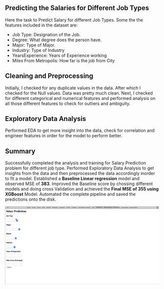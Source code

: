 
## Predicting the Salaries for Different Job Types
Here the task to Predict Salary for different Job Types. Some the the features included in the dataset are:
* Job Type: Designation of the Job.
* Degree: What degree does the person have.
* Major: Type of Major.
* Industry: Type of Industry
* YearsExperience: Years of Experience working
* Miles From Metropolis: How far is the job from City

## Cleaning and Preprocessing
Initially, I checked for any duplicate values in the data. After which I checked for the Null values. Data was pretty much clean. Next, I checked for different categorical and numerical features and performed analysis on all those different features to check for outliers and ambiguity.

## Exploratory Data Analysis
Performed EDA to get more insight into the data, check for correlation and engineer features in order for the model to perform better.

## Summary
Successfully completed the analysis and training for Salary Prediction problem for different job type. Performed Exploratory Data Analysis to get insights from the data and then preprocessed the data accordingly inorder to fit a model. Established a **Baseline Linear regression** model and observed MSE of **383**. Improved the Baseline score by chossing different models and doing cross Validation and achieved the **Final MSE of 355 using XGBoost** Model. Automated the complete pipeline and saved the predictions onto the disk.

![](https://github.com/raj-shah14/Data-Science/blob/master/Salary%20Prediction/salary.gif)
